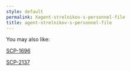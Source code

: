 ```yaml
---
style: default
permalink: Xagent-strelnikov-s-personnel-file
title: agent-strelnikov-s-personnel-file
---
```

You may also like:

[SCP-1696](http://scp-wiki.net/scp-1696)

[SCP-2137](http://scp-wiki.net/scp-2137)
